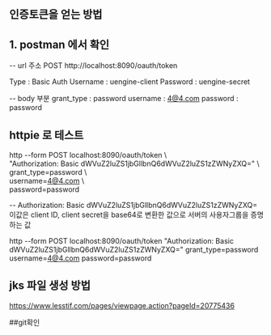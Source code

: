 ## 인증토큰을 얻는 방법  

## 1. postman 에서 확인
-- url 주소 POST
http://localhost:8090/oauth/token

Type : Basic Auth
Username : uengine-client
Password : uengine-secret

-- body 부분
grant_type : password
username : 4@4.com
password : password


## httpie 로 테스트
http --form POST localhost:8090/oauth/token \  
"Authorization: Basic dWVuZ2luZS1jbGllbnQ6dWVuZ2luZS1zZWNyZXQ=" \  
grant_type=password \  
username=4@4.com \  
password=password

-- Authorization: Basic dWVuZ2luZS1jbGllbnQ6dWVuZ2luZS1zZWNyZXQ= 이값은 client ID, client secret을 base64로 변환한 값으로 서버의 사용자그룹을 증명하는 값



http --form POST localhost:8090/oauth/token "Authorization: Basic dWVuZ2luZS1jbGllbnQ6dWVuZ2luZS1zZWNyZXQ=" grant_type=password username=4@4.com password=password

## jks 파일 생성 방법
https://www.lesstif.com/pages/viewpage.action?pageId=20775436  

##git확인
